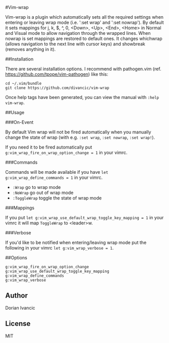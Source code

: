 #Vim-wrap

Vim-wrap is a plugin which automatically sets all the required settings when entering or leaving wrap mode (i.e. ':set wrap' and ':set nowrap'). By default it sets mappings for j, k, $, ^, 0, \<Down\>, \<Up\>, \<End\>, \<Home\> in Normal and
Visual mode to allow navigation through the wrapped lines. When nowrap is set mappings are restored to default ones. It changes whichwrap (allows navigation to the next line with cursor keys) and showbreak (removes anything in it).

##Installation

There are several installation options. I recommend with pathogen.vim (ref. https://github.com/tpope/vim-pathogen) like this:

```shell
cd ~/.vim/bundle
git clone https://github.com/divancic/vim-wrap
```

Once help tags have been generated, you can view the manual with `:help vim-wrap`.

##Usage

###On-Event

By default Vim wrap will not be fired automatically when you manually change the state of wrap (with e.g. `:set wrap`, `:set nowrap`, `:set wrap!`).

If you need it to be fired automatically put `g:vim_wrap_fire_on_wrap_option_change = 1` in your vimrc.

###Commands

Commands will be made available if you have `let g:vim_wrap_define_commands = 1` in your vimrc.

* `:Wrap`                                             go to wrap mode
* `:NoWrap`                                           go out of wrap mode
* `:ToggleWrap`                                       toggle the state of wrap mode

###Mappings

If you put `let g:vim_wrap_use_default_wrap_toggle_key_mapping = 1` in your vimrc it will map `ToggleWrap` to \<leader\>w.

###Verbose

If you'd like to be notified when entering/leaving wrap mode put the following in your vimrc `let g:vim_wrap_verbose = 1`.

##Options
``` vim
g:vim_wrap_fire_on_wrap_option_change
g:vim_wrap_use_default_wrap_toggle_key_mapping
g:vim_wrap_define_commands
g:vim_wrap_verbose
```

## Author

Dorian Ivancic

## License

MIT

